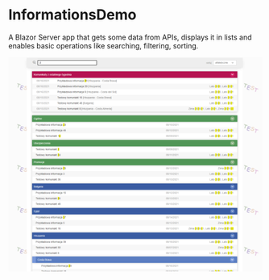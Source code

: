 # InformationsDemo
A Blazor Server app that gets some data from APIs, displays it in lists and enables basic operations like searching, filtering, sorting.

![example view](example-view.png)